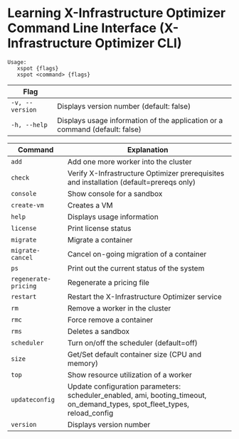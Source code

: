 # Learning X-Infrastructure Optimizer Command Line Interface (X-Infrastructure Optimizer CLI)

```
Usage:
   xspot {flags}
   xspot <command> {flags}
```

| Flag            |                                                                             |
| --------------- | --------------------------------------------------------------------------- |
| `-v, --version` | Displays version number (default: false)                                    |
| `-h, --help`    | Displays usage information of the application or a command (default: false) |

| Command              | Explanation                                                                                                                       |
| -------------------- | --------------------------------------------------------------------------------------------------------------------------------- |
| `add`                | Add one more worker into the cluster                                                                                              |
| `check`              | Verify X-Infrastructure Optimizer prerequisites and installation (default=prereqs only)                                                               |
| `console`            | Show console for a sandbox                                                                                                        |
| `create-vm`          | Creates a VM                                                                                                                      |
| `help`               | Displays usage information                                                                                                        |
| `license`            | Print license status                                                                                                              |
| `migrate`            | Migrate a container                                                                                                               |
| `migrate-cancel`     | Cancel on-going migration of a container                                                                                          |
| `ps`                 | Print out the current status of the system                                                                                        |
| `regenerate-pricing` | Regenerate a pricing file                                                                                                         |
| `restart`            | Restart the X-Infrastructure Optimizer service                                                                                                        |
| `rm`                 | Remove a worker in the cluster                                                                                                    |
| `rmc`                | Force remove a container                                                                                                          |
| `rms`                | Deletes a sandbox                                                                                                                 |
| `scheduler`          | Turn on/off the scheduler (default=off)                                                                                           |
| `size`               | Get/Set default container size (CPU and memory)                                                                                   |
| `top`                | Show resource utilization of a worker                                                                                             |
| `updateconfig`       | Update configuration parameters: scheduler\_enabled, ami, booting\_timeout, on\_demand\_types, spot\_fleet\_types, reload\_config |
| `version`            | Displays version number                                                                                                           |
